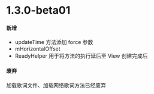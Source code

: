 # 1.3.0-beta01

#### 新增

- updateTime 方法添加 force 参数
- mHorizontalOffset
- ReadyHelper 用于将方法的执行延后至 View 创建完成后

#### 废弃

加载歌词文件、加载网络歌词方法已经废弃